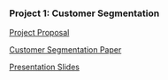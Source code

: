 ### Project 1: Customer Segmentation
[Project Proposal](https://github.com/madelinebauer/MBauer/blob/main/1.1%20Project%20Proposal%20-%20BAUER.pdf "Project Proposal")

[Customer Segmentation Paper](https://github.com/madelinebauer/MBauer/blob/dd5b0f94f9322111ee48f84abadd563bc225cff4/Project%201%20Final%20Paper%20-%20BAUER.pdf "Customer Segmentation Paper")

[Presentation Slides](https://github.com/madelinebauer/MBauer/blob/f8f5c966d591d236af9ce371d83f24d64ce8dee4/CustomerSegmentationPresentation%20-%20BAUER.pdf "Presentation Slides")



